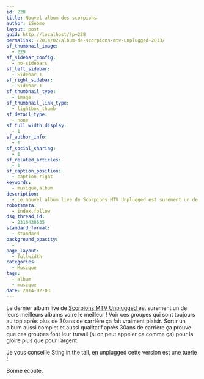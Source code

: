 ```yaml
---
id: 228
title: Nouvel album des scorpions
author: iSebmo
layout: post
guid: http://localhost/?p=228
permalink: /2014/02/album-de-scorpions-mtv-unplugged-2013/
sf_thumbnail_image:
  - 229
sf_sidebar_config:
  - no-sidebars
sf_left_sidebar:
  - Sidebar-1
sf_right_sidebar:
  - Sidebar-1
sf_thumbnail_type:
  - image
sf_thumbnail_link_type:
  - lightbox_thumb
sf_detail_type:
  - none
sf_full_width_display:
  - 1
sf_author_info:
  - 1
sf_social_sharing:
  - 1
sf_related_articles:
  - 1
sf_caption_position:
  - caption-right
keywords:
  - musique,album
description:
  - Le nouvel album live de Scorpions MTV Unplugged est surement un de leurs meilleurs albums voire le meilleur
robotsmeta:
  - index,follow
dsq_thread_id:
  - 2316438635
standard_format:
  - standard
background_opacity:
  - 
page_layout:
  - fullwidth
categories:
  - Musique
tags:
  - album
  - musique
date: 2014-02-03
---
```

Le dernier album live de <a href="http://www.amazon.fr/gp/product/B00FQ11Q60/ref=as_li_ss_tl?ie=UTF8&camp=1642&creative=19458&creativeASIN=B00FQ11Q60&linkCode=as2&tag=tfadafr-21" target="_blank">Scorpions <span style="text-decoration: underline;">MTV Unplugged </span></a>est surement un de leurs meilleurs albums voire le meilleur ! Voir ces groupes qui sont toujours au top après plus de 30ans de carrière ça fait vraiment plaisir. Sortir un album aussi complet et aussi qualitatif après 30ans de carrière ça prouve que ces groupes font leur travail (si on peut appeler ça comme ça) pour la gloire plus que pour l&rsquo;argent.

Je vous conseille Sting in the tail, en unplugged cette version est une tuerie !

Bonne écoute.